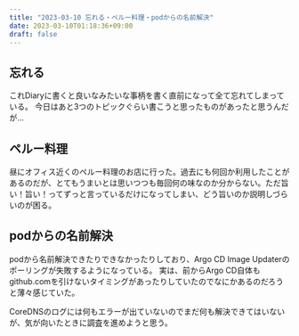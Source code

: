 ```yaml
---
title: "2023-03-10 忘れる・ペルー料理・podからの名前解決"
date: 2023-03-10T01:18:36+09:00
draft: false
---
```


## 忘れる
これDiaryに書くと良いなみたいな事柄を書く直前になって全て忘れてしまっている。
今日はあと3つのトピックぐらい書こうと思ったものがあったと思うんだが...

## ペルー料理
昼にオフィス近くのペルー料理のお店に行った。過去にも何回か利用したことがあるのだが、とてもうまいとは思いつつも毎回何の味なのか分からない。ただ旨い！旨い！ってずっと言っているだけになってしまい、どう旨いのか説明しづらいのが困る。

## podからの名前解決
podから名前解決できたりできなかったりしており、Argo CD Image Updaterのポーリングが失敗するようになっている。
実は、前からArgo CD自体もgithub.comを引けないタイミングがあったりしていたのでなにかあるのだろうと薄々感じていた。

CoreDNSのログには何もエラーが出ていないのでまだ何も解決できてはいないが、気が向いたときに調査を進めようと思う。
